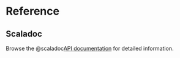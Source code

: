 # Reference

##  Scaladoc

Browse the @scaladoc[API documentation](io.github.scala_tessella.tessella) for detailed information.
